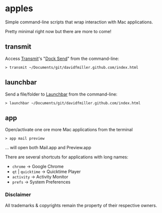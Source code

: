 # apples

Simple command-line scripts that wrap interaction with Mac applications.

Pretty minimal right now but there are more to come!

## transmit

Access [Transmit](http://panic.com/transmit/)'s "[Dock Send](http://www.panic.com/blog/15-secrets-of-transmit/)" from the command-line:

	> transmit ~/Documents/git/davidfmiller.github.com/index.html

## launchbar

Send a file/folder to [Launchbar](http://www.obdev.at/products/launchbar/index.html) from the command-line:

	> launchbar ~/Documents/git/davidfmiller.github.com/index.html


## app

Open/activate one ore more Mac applications from the terminal

	> app mail preview

… will open both Mail.app and Preview.app

There are several shortcuts for applications with long names:

* `chrome` → Google Chrome
* `qt` | `quicktime` → Quicktime Player
* `activity` → Activity Monitor
* `prefs` → System Preferences

### Disclaimer

All trademarks & copyrights remain the property of their respective owners.
